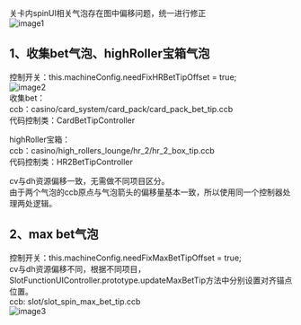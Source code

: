 关卡内spinUI相关气泡存在图中偏移问题，统一进行修正  
![image1](http://localhost:5173/WTC-Docs/assets/1758727509810_21f68ce4.png)

## 1、收集bet气泡、highRoller宝箱气泡

控制开关：this.machineConfig.needFixHRBetTipOffset \= true;  
![image2](http://localhost:5173/WTC-Docs/assets/1758727509811_5ce9ef1e.png)  
收集bet：  
ccb：casino/card\_system/card\_pack/card\_pack\_bet\_tip.ccb  
代码控制类：CardBetTipController

highRoller宝箱：  
ccb：casino/high\_rollers\_lounge/hr\_2/hr\_2\_box\_tip.ccb  
代码控制类：HR2BetTipController

cv与dh资源偏移一致，无需做不同项目区分。  
由于两个气泡的ccb原点与气泡箭头的偏移量基本一致，所以使用同一个控制器处理两处逻辑。

## 

## 2、max bet气泡

控制开关：this.machineConfig.needFixMaxBetTipOffset \= true;  
cv与dh资源偏移不同，根据不同项目，SlotFunctionUIController.prototype.updateMaxBetTip方法中分别设置对齐锚点位置。  
ccb: slot/slot\_spin\_max\_bet\_tip.ccb  
![image3](http://localhost:5173/WTC-Docs/assets/1758727509812_38fe3fe3.png)





